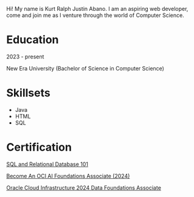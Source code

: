<p>Hi! My name is Kurt Ralph Justin Abano. I am an aspiring web developer, come and join me as I venture through the world of Computer Science.</p>

<h1>Education</h1>
<p>2023 - present</p>
<p>New Era University (Bachelor of Science in Computer Science)</p>

<h1>Skillsets</h1>
<ul>
  <li>Java</li>
  <li>HTML</li>
  <li>SQL</li>
</ul>

<h1>Certification</h1>

<a href="https://courses.cognitiveclass.ai/certificates/4919fd54364643eba81fd5804560b65f">SQL and Relational Database 101</a>

<a href= "https://catalog-education.oracle.com/ords/certview/sharebadge?id=E493991358B7532223C21CBF07AC1CFAF1855CB9C649E1D8C442AB0B1BB6F5ED"> Become An OCI AI Foundations Associate (2024) </a>

<a href= "https://catalog-education.oracle.com/ords/certview/sharebadge?id=E493991358B7532223C21CBF07AC1CFA5A5CA36F314C31D9A7680F41E16F84CA"> Oracle Cloud Infrastructure 2024 Data Foundations Associate </a>
